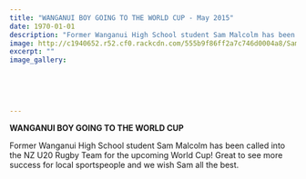 ```yaml
---
title: "WANGANUI BOY GOING TO THE WORLD CUP - May 2015"
date: 1970-01-01
description: "Former Wanganui High School student Sam Malcolm has been called into the NZ U20 Rugby Team for the upcoming World Cup, 19/5/15..."
image: http://c1940652.r52.cf0.rackcdn.com/555b9f86ff2a7c746d0004a8/Sam-Malcolm-NZ-U20-Rugby-19.5.15.jpg
excerpt: ""
image_gallery:
    
    
    
    
    
---
```


<p><strong>WANGANUI BOY GOING TO THE WORLD CUP</strong></p>
<p>Former Wanganui High School student Sam Malcolm has been called into the NZ U20 Rugby Team for the upcoming World Cup! Great to see more success for local sportspeople and we wish Sam all the best.</p>

